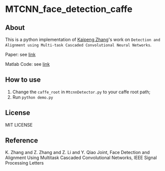 # MTCNN_face_detection_caffe

## About

This is a python implementation of [Kaipeng Zhang](https://kpzhang93.github.io/)'s work on ``Detection and Alignment using Multi-task Cascaded Convolutional Neural Networks``.

Paper: see [link](https://kpzhang93.github.io/papers/spl.pdf)

Matlab Code: see [link](https://github.com/kpzhang93/MTCNN_face_detection_alignment)

## How to use

1. Change the ``caffe_root`` in ``MtcnnDetector.py`` to your caffe root path;
2. Run ``python demo.py``

## License

MIT LICENSE

## Reference

K. Zhang and Z. Zhang and Z. Li and Y. Qiao Joint,  Face Detection and Alignment Using Multitask Cascaded Convolutional Networks, IEEE Signal Processing Letters
